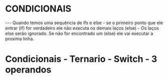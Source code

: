 # CONDICIONAIS
--- Quando temos uma sequência de ifs e else - se o primeiro ponto que ele entrar (if) for verdadeiro ele não executa os demais laços (else) - Os laços else serão ignorado. Se não for encontrado um (else) ele vai executar a proxima linha. 

# Condicionais - Ternario - Switch - 3 operandos